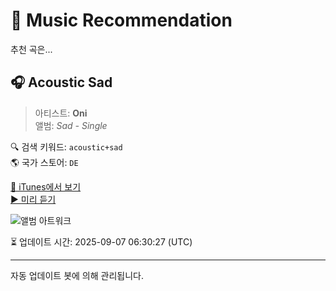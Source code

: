 
# 🎵 Music Recommendation

추천 곡은...

## 🎧 Acoustic Sad  
> 아티스트: **Oni**  
> 앨범: _Sad - Single_  

🔍 검색 키워드: `acoustic+sad`  
🌎 국가 스토어: `DE`

[🔗 iTunes에서 보기](https://music.apple.com/de/album/acoustic-sad/1606188695?i=1606188907&uo=4)  
[▶️ 미리 듣기](https://audio-ssl.itunes.apple.com/itunes-assets/AudioPreview126/v4/b2/10/32/b210328e-2963-7be1-d8b0-5982cab3921d/mzaf_9875605251144706558.plus.aac.p.m4a)

![앨범 아트워크](https://is1-ssl.mzstatic.com/image/thumb/Music126/v4/ab/b1/40/abb14087-5816-fd1f-8a61-97e8e0a06d69/8445490149532.jpg/100x100bb.jpg)

⏳ 업데이트 시간: 2025-09-07 06:30:27 (UTC)

---
자동 업데이트 봇에 의해 관리됩니다.

